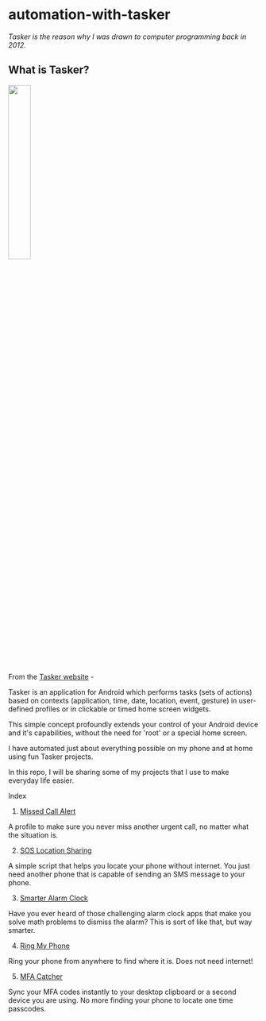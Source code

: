 # automation-with-tasker

 _Tasker is the reason why I was drawn to computer programming back in 2012._

## What is Tasker?

<img src = "https://user-images.githubusercontent.com/85018020/147400400-46cd8df2-ea37-42f7-97b0-dcd55f78d188.png" width=30% />


From the [Tasker website](https://tasker.joaoapps.com/) - 

Tasker is an application for Android which performs tasks (sets of actions) based on contexts (application, time, date, location, event, gesture) in user-defined profiles or in clickable or timed home screen widgets.

This simple concept profoundly extends your control of your Android device and it's capabilities, without the need for 'root' or a special home screen.

I have automated just about everything possible on my phone and at home using fun Tasker projects.

In this repo, I will be sharing some of my projects that I use to make everyday life easier.

Index

1. [Missed Call Alert](https://github.com/namanarora97/automation-with-tasker/tree/main/Missed-Call-Alert)

A profile to make sure you never miss another urgent call, no matter what the situation is. 

2. [SOS Location Sharing](https://github.com/namanarora97/automation-with-tasker/tree/main/SOS-Location)

A simple script that helps you locate your phone without internet. You just need another phone that is capable of sending an SMS message to your phone.

3. [Smarter Alarm Clock](https://github.com/namanarora97/automation-with-tasker/tree/main/Smarter-Alarm-Clock)

Have you ever heard of those challenging alarm clock apps that make you solve math problems to dismiss the alarm? This is sort of like that, but way smarter.

4. [Ring My Phone](https://github.com/namanarora97/automation-with-tasker/tree/main/Ring-My-Phone)

Ring your phone from anywhere to find where it is. Does not need internet!

5. [MFA Catcher](https://github.com/namanarora97/automation-with-tasker/tree/main/MFA-Catcher)

Sync your MFA codes instantly to your desktop clipboard or a second device you are using. No more finding your phone to locate one time passcodes. 
